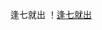 逢七就出
！[逢七就出](https://github.com/jackkii/python_try/blob/master/stack/picture/%E9%80%A2%E4%B8%83%E5%B0%B1%E5%87%BA.PNG)
